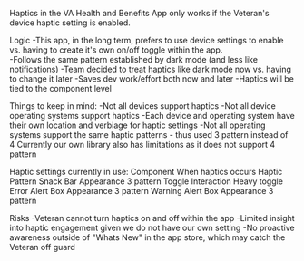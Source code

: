 Haptics in the VA Health and Benefits App only works if the Veteran's device haptic setting is enabled.

Logic
  -This app, in the long term, prefers to use device settings to enable vs. having to create it's own on/off toggle within the app.  
    -Follows the same pattern established by dark mode (and less like notifications) 
    -Team decided to treat haptics like dark mode now vs. having to change it later 
      -Saves dev work/effort both now and later 
  -Haptics will be tied to the component level 
  
Things to keep in mind:
  -Not all devices support haptics
  -Not all device operating systems support haptics 
  -Each device and operating system have their own location and verbiage for haptic settings 
  -Not all operating systems support the same haptic patterns - thus used 3 pattern instead of 4 
      Currently our own library also has limitations as it does not support 4 pattern 
  
 Haptic settings currently in use:
   Component            When haptics occurs       Haptic Pattern
   Snack Bar            Appearance                3 pattern
   Toggle               Interaction               Heavy toggle
   Error Alert Box      Appearance                3 pattern
   Warning Alert Box    Appearance                3 pattern 

Risks
  -Veteran cannot turn haptics on and off within the app
  -Limited insight into haptic engagement given we do not have our own setting 
  -No proactive awareness outside of "Whats New" in the app store, which may catch the Veteran off guard
